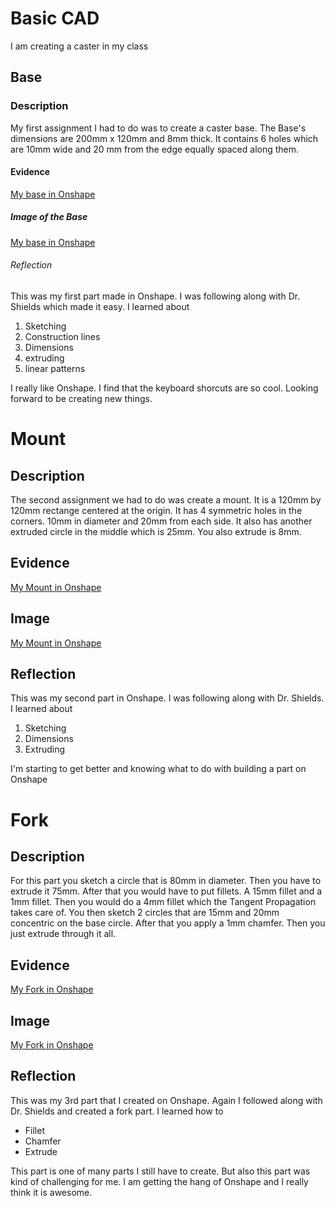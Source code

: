 # Basic CAD
I am creating a caster in my class
## Base
### Description
My first assignment I had to do was to create a caster base. The Base's dimensions are 200mm x 120mm and 8mm thick. It contains 6 holes which are 10mm wide and 20 mm from the edge equally spaced along them.
#### Evidence
[My base in Onshape](https://cvilleschools.onshape.com/documents/efb5fd0ad2c81a838d406cca/w/68ccbf6c7180e6312e6724d4/e/54b7e9e95570922b32e8a39d)
##### Image of the Base
[My base in Onshape](https://cvilleschools.onshape.com/documents/efb5fd0ad2c81a838d406cca/w/68ccbf6c7180e6312e6724d4/e/54b7e9e95570922b32e8a39d)
###### Reflection
This was my first part made in Onshape. I was following along with Dr. Shields which made it easy. I learned about
1. Sketching
2. Construction lines
3. Dimensions
4. extruding
5. linear patterns

I really like Onshape. I find that the keyboard shorcuts are so cool. Looking forward to be creating new things.
# Mount
## Description
The second assignment we had to do was create a mount. It is a 120mm by 120mm rectange centered at the origin. It has 4 symmetric holes in the corners. 10mm in diameter and 20mm from each side. It also has another extruded circle in the middle which is 25mm. You also extrude is 8mm.
## Evidence
[My Mount in Onshape](https://cvilleschools.onshape.com/documents/efb5fd0ad2c81a838d406cca/w/68ccbf6c7180e6312e6724d4/e/a0eb90c4e207365fa6456037)
## Image
[My Mount in Onshape](https://cvilleschools.onshape.com/documents/efb5fd0ad2c81a838d406cca/w/68ccbf6c7180e6312e6724d4/e/a0eb90c4e207365fa6456037)
## Reflection
This was my second part in Onshape. I was following along with Dr. Shields. I learned about
1. Sketching
2. Dimensions
3. Extruding

I'm starting to get better and knowing what to do with building a part on Onshape
# Fork
## Description
For this part you sketch a circle that is 80mm in diameter. Then you have to extrude it 75mm. After that you would have to put fillets. A 15mm fillet and a 1mm fillet. Then you would do a 4mm fillet which the Tangent Propagation takes care of. You then sketch 2 circles that are 15mm and 20mm concentric on the base circle. After that you apply a 1mm chamfer. Then you just extrude through it all.
## Evidence
[My Fork in Onshape](https://cvilleschools.onshape.com/documents/efb5fd0ad2c81a838d406cca/w/68ccbf6c7180e6312e6724d4/e/e71f3a2ca3f5195d1ea488c2)
## Image
[My Fork in Onshape](https://cvilleschools.onshape.com/documents/efb5fd0ad2c81a838d406cca/w/68ccbf6c7180e6312e6724d4/e/e71f3a2ca3f5195d1ea488c2)
## Reflection
This was my 3rd part that I created on Onshape. Again I followed along with Dr. Shields and created a fork part. I learned how to
- Fillet
- Chamfer
- Extrude

This part is one of many parts I still have to create. But also this part was kind of challenging for me. I am getting the hang of Onshape and I really think it is awesome.
